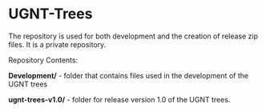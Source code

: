 # UGNT-Trees
The repository is used for both development and the creation of release zip files. It is a private repository.

Repository Contents:

**Development/** - folder that contains files used in the development of the UGNT trees

**ugnt-trees-v1.0/** - folder for release version 1.0 of the UGNT trees.
